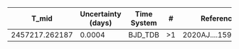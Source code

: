 |T_mid|Uncertainty (days)           |Time System|#                                            |Reference                           |
|-----|-----------------------------|-----------|---------------------------------------------|------------------------------------|
|2457217.262187|0.0004                       |BJD_TDB    |>1                                           |2020AJ....159..255C                 |
